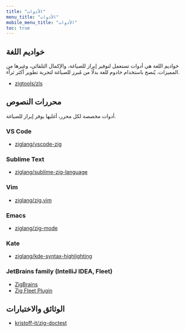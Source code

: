 ```yaml
---
title: "الأدوات"
menu_title: "الأدوات"
mobile_menu_title: "الأدوات"
toc: true
---
```


## خواديم اللغة
خواديم اللغة هي أدوات تستعمل لتوفير إبراز للصياغة، والإكمال التلقائي، وغيرها من المميزات. يٌنصح باستخدام خادوم للغة بدلًا من مُبرز للصياغة لتجربة تطوير أكثر ثراًء.

- [zigtools/zls](https://github.com/zigtools/zls)

## محررات النصوص
أدوات مخصصة لكل محرر، أغلبها يوفر إبراز للصياغة.

### VS Code
- [ziglang/vscode-zig](https://github.com/ziglang/vscode-zig)

### Sublime Text
- [ziglang/sublime-zig-language](https://github.com/ziglang/sublime-zig-language)

### Vim
- [ziglang/zig.vim](https://github.com/ziglang/zig.vim)

### Emacs
- [ziglang/zig-mode](https://github.com/ziglang/zig-mode)

### Kate
- [ziglang/kde-syntax-highlighting](https://github.com/ziglang/kde-syntax-highlighting)

### JetBrains family (IntelliJ IDEA, Fleet)
- [ZigBrains](https://plugins.jetbrains.com/plugin/22456-zigbrains)
- [Zig Fleet Plugin](https://plugins.jetbrains.com/plugin/26070-zig)

## الوثائق والاختبارات
- [kristoff-it/zig-doctest](https://github.com/kristoff-it/zig-doctest)

